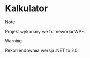 # Kalkulator
>[!NOTE]
>Projekt wykonany we frameworku WPF.

>[!WARNING]
>Rekomendowana wersja .NET to 9.0.
